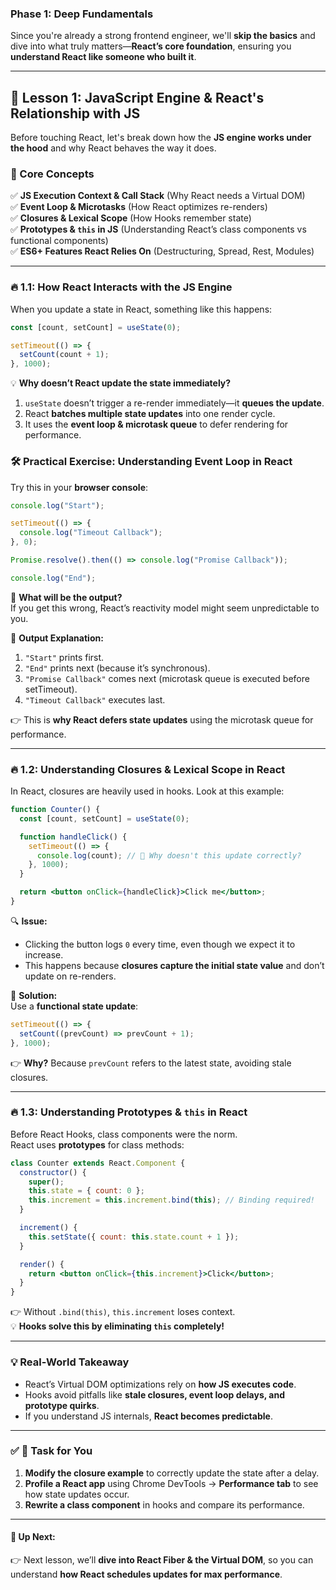 ### **Phase 1: Deep Fundamentals**

Since you're already a strong frontend engineer, we'll **skip the basics** and dive into what truly matters—**React’s core foundation**, ensuring you **understand React like someone who built it**.

---

## **🔹 Lesson 1: JavaScript Engine & React's Relationship with JS**

Before touching React, let's break down how the **JS engine works under the hood** and why React behaves the way it does.

### **🔑 Core Concepts**

✅ **JS Execution Context & Call Stack** (Why React needs a Virtual DOM)  
✅ **Event Loop & Microtasks** (How React optimizes re-renders)  
✅ **Closures & Lexical Scope** (How Hooks remember state)  
✅ **Prototypes & `this` in JS** (Understanding React’s class components vs functional components)  
✅ **ES6+ Features React Relies On** (Destructuring, Spread, Rest, Modules)

---

### **🔥 1.1: How React Interacts with the JS Engine**

When you update a state in React, something like this happens:

```jsx
const [count, setCount] = useState(0);

setTimeout(() => {
  setCount(count + 1);
}, 1000);
```

💡 **Why doesn’t React update the state immediately?**

1. `useState` doesn’t trigger a re-render immediately—it **queues the update**.
2. React **batches multiple state updates** into one render cycle.
3. It uses the **event loop & microtask queue** to defer rendering for performance.

### **🛠 Practical Exercise: Understanding Event Loop in React**

Try this in your **browser console**:

```js
console.log("Start");

setTimeout(() => {
  console.log("Timeout Callback");
}, 0);

Promise.resolve().then(() => console.log("Promise Callback"));

console.log("End");
```

🧠 **What will be the output?**  
If you get this wrong, React’s reactivity model might seem unpredictable to you.

📌 **Output Explanation:**

1. `"Start"` prints first.
2. `"End"` prints next (because it’s synchronous).
3. `"Promise Callback"` comes next (microtask queue is executed before setTimeout).
4. `"Timeout Callback"` executes last.

👉 This is **why React defers state updates** using the microtask queue for performance.

---

### **🔥 1.2: Understanding Closures & Lexical Scope in React**

In React, closures are heavily used in hooks. Look at this example:

```jsx
function Counter() {
  const [count, setCount] = useState(0);

  function handleClick() {
    setTimeout(() => {
      console.log(count); // 🧐 Why doesn't this update correctly?
    }, 1000);
  }

  return <button onClick={handleClick}>Click me</button>;
}
```

🔍 **Issue:**

- Clicking the button logs `0` every time, even though we expect it to increase.
- This happens because **closures capture the initial state value** and don’t update on re-renders.

🔧 **Solution:**  
Use a **functional state update**:

```jsx
setTimeout(() => {
  setCount((prevCount) => prevCount + 1);
}, 1000);
```

👉 **Why?** Because `prevCount` refers to the latest state, avoiding stale closures.

---

### **🔥 1.3: Understanding Prototypes & `this` in React**

Before React Hooks, class components were the norm.  
React uses **prototypes** for class methods:

```jsx
class Counter extends React.Component {
  constructor() {
    super();
    this.state = { count: 0 };
    this.increment = this.increment.bind(this); // Binding required!
  }

  increment() {
    this.setState({ count: this.state.count + 1 });
  }

  render() {
    return <button onClick={this.increment}>Click</button>;
  }
}
```

👉 Without `.bind(this)`, `this.increment` loses context.  
💡 **Hooks solve this by eliminating `this` completely!**

---

### **💡 Real-World Takeaway**

- React’s Virtual DOM optimizations rely on **how JS executes code**.
- Hooks avoid pitfalls like **stale closures, event loop delays, and prototype quirks**.
- If you understand JS internals, **React becomes predictable**.

---

### ✅ **🚀 Task for You**

1. **Modify the closure example** to correctly update the state after a delay.
2. **Profile a React app** using Chrome DevTools → **Performance tab** to see how state updates occur.
3. **Rewrite a class component** in hooks and compare its performance.

---

#### 🚀 **Up Next:**

👉 Next lesson, we’ll **dive into React Fiber & the Virtual DOM**, so you can understand **how React schedules updates for max performance**.
